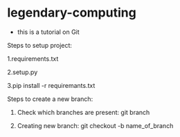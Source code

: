 # legendary-computing
- this is a tutorial on Git

Steps to setup project:

1.requirements.txt

2.setup.py

3.pip install -r requiremants.txt

Steps to create a new branch:
1. Check which branches are present:
git branch

2. Creating new branch:
git checkout -b name_of_branch
